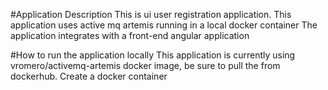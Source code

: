 #Application Description
This is ui user registration application. 
This application uses active mq artemis running in a local docker container
The application integrates with a front-end angular application

#How to run the application locally
This application is currently using vromero/activemq-artemis docker image,
be sure to pull the from dockerhub.
Create a docker container 
